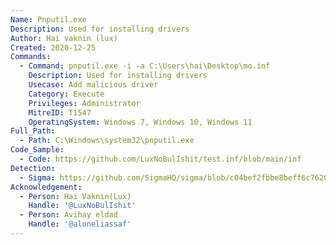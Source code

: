 ```yaml
---
Name: Pnputil.exe
Description: Used for installing drivers
Author: Hai vaknin (lux)
Created: 2020-12-25
Commands:
  - Command: pnputil.exe -i -a C:\Users\hai\Desktop\mo.inf
    Description: Used for installing drivers
    Usecase: Add malicious driver
    Category: Execute
    Privileges: Administrator
    MitreID: T1547
    OperatingSystem: Windows 7, Windows 10, Windows 11
Full_Path:
  - Path: C:\Windows\system32\pnputil.exe
Code_Sample:
  - Code: https://github.com/LuxNoBulIshit/test.inf/blob/main/inf
Detection:
  - Sigma: https://github.com/SigmaHQ/sigma/blob/c04bef2fbbe8beff6c7620d5d7ea6872dbe7acba/rules/windows/process_creation/proc_creation_win_lolbin_susp_driver_installed_by_pnputil.yml
Acknowledgement:
  - Person: Hai Vaknin(Lux)
    Handle: '@LuxNoBulIshit'
  - Person: Avihay eldad
    Handle: '@aloneliassaf'
---
```

